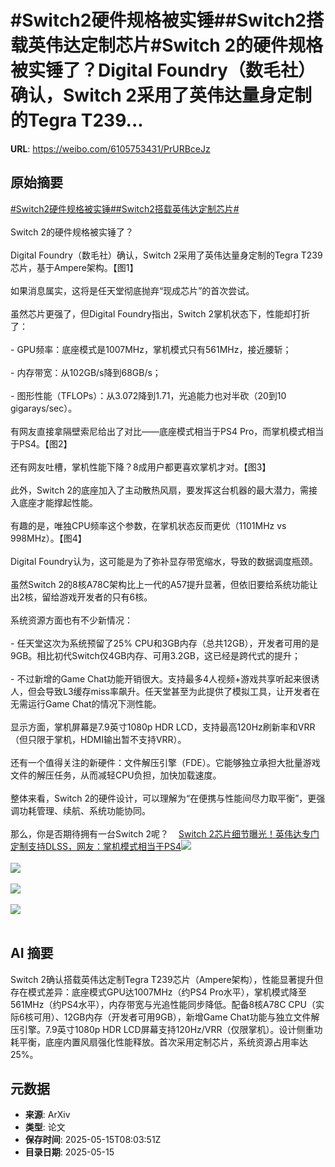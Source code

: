 # #Switch2硬件规格被实锤##Switch2搭载英伟达定制芯片#Switch 2的硬件规格被实锤了？Digital Foundry（数毛社）确认，Switch 2采用了英伟达量身定制的Tegra T239...

**URL**: https://weibo.com/6105753431/PrURBceJz

## 原始摘要

<a href="https://m.weibo.cn/search?containerid=231522type%3D1%26t%3D10%26q%3D%23Switch2%E7%A1%AC%E4%BB%B6%E8%A7%84%E6%A0%BC%E8%A2%AB%E5%AE%9E%E9%94%A4%23&amp;extparam=%23Switch2%E7%A1%AC%E4%BB%B6%E8%A7%84%E6%A0%BC%E8%A2%AB%E5%AE%9E%E9%94%A4%23" data-hide=""><span class="surl-text">#Switch2硬件规格被实锤#</span></a><a href="https://m.weibo.cn/search?containerid=231522type%3D1%26t%3D10%26q%3D%23Switch2%E6%90%AD%E8%BD%BD%E8%8B%B1%E4%BC%9F%E8%BE%BE%E5%AE%9A%E5%88%B6%E8%8A%AF%E7%89%87%23&amp;extparam=%23Switch2%E6%90%AD%E8%BD%BD%E8%8B%B1%E4%BC%9F%E8%BE%BE%E5%AE%9A%E5%88%B6%E8%8A%AF%E7%89%87%23" data-hide=""><span class="surl-text">#Switch2搭载英伟达定制芯片#</span></a><br><br>Switch 2的硬件规格被实锤了？<br><br>Digital Foundry（数毛社）确认，Switch 2采用了英伟达量身定制的Tegra T239芯片，基于Ampere架构。【图1】<br><br>如果消息属实，这将是任天堂彻底抛弃“现成芯片”的首次尝试。<br><br>虽然芯片更强了，但Digital Foundry指出，Switch 2掌机状态下，性能却打折了：<br><br>- GPU频率：底座模式是1007MHz，掌机模式只有561MHz，接近腰斩；<br><br>- 内存带宽：从102GB/s降到68GB/s；<br><br>- 图形性能（TFLOPs）：从3.072降到1.71，光追能力也对半砍（20到10 gigarays/sec）。<br><br>有网友直接拿隔壁索尼给出了对比——底座模式相当于PS4 Pro，而掌机模式相当于PS4。【图2】<br><br>还有网友吐槽，掌机性能下降？8成用户都更喜欢掌机才对。【图3】<br><br>此外，Switch 2的底座加入了主动散热风扇，要发挥这台机器的最大潜力，需接入底座才能撑起性能。<br><br>有趣的是，唯独CPU频率这个参数，在掌机状态反而更优（1101MHz vs 998MHz）。【图4】<br><br>Digital Foundry认为，这可能是为了弥补显存带宽缩水，导致的数据调度瓶颈。<br><br>虽然Switch 2的8核A78C架构比上一代的A57提升显著，但依旧要给系统功能让出2核，留给游戏开发者的只有6核。<br><br>系统资源方面也有不少新情况：<br><br>- 任天堂这次为系统预留了25% CPU和3GB内存（总共12GB），开发者可用的是9GB。相比初代Switch仅4GB内存、可用3.2GB，这已经是跨代式的提升；<br><br>- 不过新增的Game Chat功能开销很大。支持最多4人视频+游戏共享听起来很诱人，但会导致L3缓存miss率飙升。任天堂甚至为此提供了模拟工具，让开发者在无需运行Game Chat的情况下测性能。<br><br>显示方面，掌机屏幕是7.9英寸1080p HDR LCD，支持最高120Hz刷新率和VRR（但只限于掌机，HDMI输出暂不支持VRR）。<br><br>还有一个值得关注的新硬件：文件解压引擎（FDE）。它能够独立承担大批量游戏文件的解压任务，从而减轻CPU负担，加快加载速度。<br><br>整体来看，Switch 2的硬件设计，可以理解为“在便携与性能间尽力取平衡”，更强调功耗管理、续航、系统功能协同。<br><br>那么，你是否期待拥有一台Switch 2呢？<a href="https://weibo.cn/sinaurl?u=https%3A%2F%2Fmp.weixin.qq.com%2Fs%2Fp2QyqUsP9_DWDg2TO1VUYw" data-hide=""><span class="url-icon"><img style="width: 1rem;height: 1rem" src="https://h5.sinaimg.cn/upload/2015/09/25/3/timeline_card_small_web_default.png" referrerpolicy="no-referrer"></span><span class="surl-text">Switch 2芯片细节曝光！英伟达专门定制支持DLSS，网友：掌机模式相当于PS4</span></a><img style="" src="https://tvax1.sinaimg.cn/large/006Fd7o3gy1i1g1dje424j30m20c2wie.jpg" referrerpolicy="no-referrer"><br><br><img style="" src="https://tvax4.sinaimg.cn/large/006Fd7o3gy1i1g1dkgyrnj30zk0f2aek.jpg" referrerpolicy="no-referrer"><br><br><img style="" src="https://tvax4.sinaimg.cn/large/006Fd7o3gy1i1g1dlomnjj30zk0a642p.jpg" referrerpolicy="no-referrer"><br><br><img style="" src="https://tvax4.sinaimg.cn/large/006Fd7o3gy1i1g1llv69ij31as18wal3.jpg" referrerpolicy="no-referrer"><br><br>

## AI 摘要

Switch 2确认搭载英伟达定制Tegra T239芯片（Ampere架构），性能显著提升但存在模式差异：底座模式GPU达1007MHz（约PS4 Pro水平），掌机模式降至561MHz（约PS4水平），内存带宽与光追性能同步降低。配备8核A78C CPU（实际6核可用）、12GB内存（开发者可用9GB），新增Game Chat功能与独立文件解压引擎。7.9英寸1080p HDR LCD屏幕支持120Hz/VRR（仅限掌机）。设计侧重功耗平衡，底座内置风扇强化性能释放。首次采用定制芯片，系统资源占用率达25%。

## 元数据

- **来源**: ArXiv
- **类型**: 论文
- **保存时间**: 2025-05-15T08:03:51Z
- **目录日期**: 2025-05-15
